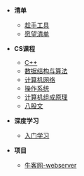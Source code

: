 * **清单**
    * [趁手工具](Other/README)
    * [愿望清单](Other/todolist)
    
* **CS课程**
  
    * [C++](Note/00C++/README)
    * [数据结构与算法](Note/01DS/README)
    * [计算机网络](Note/01CN/README)
    * [操作系统](Note/01OS/README)
    * [计算机组成原理](Note/01CO/README)
    * [八股文](Note/02Complex/README)
    
* **深度学习**
    * [入门学习](Note/00DL/README)
    
* **项目**
    * [牛客网-webserver](Note/02webserver/README)


